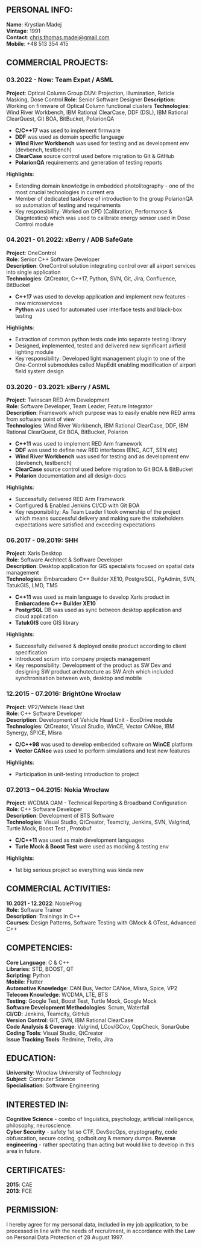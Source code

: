 ## PERSONAL INFO:

**Name**: Krystian Madej  
**Vintage**: 1991  
**Contact**: chris.thomas.madej@gmail.com  
**Mobile**: +48 513 354 415  

## COMMERCIAL PROJECTS:

### **03.2022 - Now**: Team Expat / ASML  
**Project**: Optical Column Group DUV: Projection, Illumination, Reticle Masking, Dose Control
**Role**: Senior Software Designer
**Description**: Working on firmware of Optical Column functional clusters
**Technologies**: Wind River Workbench, IBM Rational ClearCase, DDF (DSL), IBM Rational ClearQuest, Git BOA, BitBucket, PolarionQA 
* **C/C++17** was used to implement firmware
* **DDF** was used as domain specific language
* **Wind River Workbench** was used for testing and as development env (devbench, testbench)
* **ClearCase** source control used before migration to Git & GitHub
* **PolarionQA** requirements and generation of testing reports

**Highlights**:  
* Extending domain knowledge in embedded photolitography - one of the most crucial technologies in current era  
* Member of dedicated taskforce of introduction to the group PolarionQA so automation of testing and requirements  
* Key responsibility: Worked on CPD (Calibration, Performance & Diagntostics) which was used to calibrate energy sensor used in Dose Control module  

### **04.2021 - 01.2022**: xBerry / ADB SafeGate  
**Project**: OneControl  
**Role**: Senior C++ Software Developer  
**Description**: OneControl solution integrating control over all airport services into single application  
**Technologies**: QtCreator, C++17, Python, SVN, Git, Jira, Confluence, BitBucket  
* **C++17** was used to develop application and implement new features - new microservices  
* **Python** was used for automated user interface tests and black-box testing  

**Highlights**:  
* Extraction of common python tests code into separate testing library  
* Designed, implemented, tested and delivered new significant airfield lighting module
* Key responsibility: Developed light management plugin to one of the One-Control submodules called MapEdit enabling modification of airport field system design  

### **03.2020 - 03.2021**: xBerry / ASML  
**Project**: Twinscan RED Arm Development  
**Role**: Software Developer, Team Leader, Feature Integrator  
**Description**: Framework which purpose was to easily enable new RED arms from software point of view  
**Technologies**: Wind River Workbench, IBM Rational ClearCase, DDF, IBM Rational ClearQuest, Git BOA, BitBucket, Polarion  
* **C++11** was used to implement RED Arm framework
* **DDF** was used to define new RED interfaces (ENC, ACT, SEN etc)
* **Wind River Workbench** was used for testing and as development env (devbench, testbench)
* **ClearCase** source control used before migration to Git BOA & BitBucket
* **Polarion** documentation and all design-docs

**Highlights**:  
* Successfully delivered RED Arm Framework
* Configured & Enabled Jenkins CI/CD with Git BOA
* Key responsibility: As Team Leader I took ownership of the project which means successful delivery and making sure the stakeholders expectations were satisfied and exceeding expectations  

<div style="page-break-after: always;"></div>

### **06.2017 - 09.2019**: SHH  
**Project**: Xaris Desktop  
**Role**: Software Architect & Software Developer  
**Description**: Desktop application for GIS specialists focused on spatial data management  
**Technologies**: Embarcadero C++ Builder XE10, PostgreSQL, PgAdmin, SVN, TatukGIS, LMD, TMS
* **C++11** was used as main language to develop Xaris product in **Embarcadero C++ Builder XE10**
* **PostgrSQL** DB was used as sync between desktop application and cloud application
* **TatukGIS** core GIS library  

**Highlights**:
* Successfully delivered & deployed onsite product according to client specification  
* Introduced scrum into company projects management
* Key responsibility: Development of the product as SW Dev and designing SW product archutecture as SW Arch which included synchronisation between web, desktop and mobile  

### **12.2015 - 07.2016**: BrightOne Wrocław  
**Project**: VP2/Vehicle Head Unit  
**Role**: C++ Software Developer  
**Description**: Development of Vehicle Head Unit - EcoDrive module  
**Technologies**: QtCreator, Visual Studio, WinCE, Vector CANoe, IBM Synergy, SPICE, Misra
* **C/C++98** was used to develop embedded software on **WinCE** platform
* **Vector CANoe** was used to perform simulations and test new features

**Highlights**:
* Participation in unit-testing introduction to project

### **07.2013 – 04.2015**: Nokia Wrocław  
**Project**: WCDMA OAM - Technical Reporting & Broadband Configuration  
**Role**: C++ Software Developer  
**Description**: Development of BTS Software   
**Technologies**: Visual Studio, QtCreator, Teamcity, Jenkins, SVN, Valgrind, Turtle Mock, Boost Test , Protobuf  
* **C/C++11** was used as main development languages
* **Turle Mock & Boost Test** were used as mocking & testing env

**Highlights**:
* 1st big serious project so everything was kinda new

<div style="page-break-after: always;"></div>

## COMMERCIAL ACTIVITIES:

**10.2021 - 12.2022**: NobleProg  
**Role**: Software Trainer  
**Description**: Trainings in C++  
**Courses**: Design Patterns, Software Testing with GMock & GTest, Advanced C++  

## COMPETENCIES:
**Core Language**: C & C++  
**Libraries**: STD, BOOST, QT  
**Scripting**: Python  
**Mobile**: Flutter  
**Automotive Knowledge**: CAN Bus, Vector CANoe, Misra, Spice, VP2  
**Telecom Knowledge**: WCDMA, LTE, BTS  
**Testing**: Google Test, Boost Test, Turtle Mock, Google Mock  
**Software Development Methodologies**: Scrum, Waterfall  
**CI/CD**: Jenkins, Teamcity, GitHub  
**Version Control**: GIT, SVN, IBM Rational ClearCase  
**Code Analysis & Coverage**: Valgrind, LCov/GCov, CppCheck, SonarQube  
**Coding Tools**: Visual Studio, QtCreator  
**Issue Tracking Tools**: Redmine, Trello, Jira  

## EDUCATION:
**University**: Wroclaw University of Technology  
**Subject**: Computer Science  
**Specialisation**: Software Engineering  

## INTERESTED IN:
**Cognitive Science** - combo of linguistics, psychology, artificial intelligence, philosophy, neuroscience.  
**Cyber Security** - safety 1st so CTF, DevSecOps, cryptography, code obfuscation, secure coding, godbolt.org & memory dumps.
**Reverse engineering** - rather spectating than acting but would like to develop in this area in future.  

## CERTIFICATES:
**2015**: CAE  
**2013**: FCE  

## PERMISSION:

I hereby agree for my personal data, included in my job application, to be processed in line with the needs of recruitment, in accordance with the Law on Personal Data Protection of 28 August 1997.
